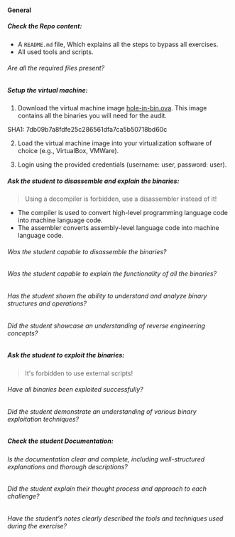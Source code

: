 #### General

##### Check the Repo content:

- A `README.md` file, Which explains all the steps to bypass all exercises.
- All used tools and scripts.

###### Are all the required files present?

##### Setup the virtual machine:

1. Download the virtual machine image [hole-in-bin.ova](https://assets.01-edu.org/cybersecurity/hole-in-bin/hole-in-bin.ova). This image contains all the binaries you will need for the audit.

SHA1: 7db09b7a8fdfe25c286561dfa7ca5b50718bd60c

2. Load the virtual machine image into your virtualization software of choice (e.g., VirtualBox, VMWare).

3. Login using the provided credentials (username: user, password: user).

##### Ask the student to disassemble and explain the binaries:

> Using a decompiler is forbidden, use a disassembler instead of it!

- The compiler is used to convert high-level programming language code into machine language code.
- The assembler converts assembly-level language code into machine language code.

###### Was the student capable to disassemble the binaries?

###### Was the student capable to explain the functionality of all the binaries?

###### Has the student shown the ability to understand and analyze binary structures and operations?

###### Did the student showcase an understanding of reverse engineering concepts?

##### Ask the student to exploit the binaries:

> It's forbidden to use external scripts!

###### Have all binaries been exploited successfully?

###### Did the student demonstrate an understanding of various binary exploitation techniques?

##### Check the student Documentation:

###### Is the documentation clear and complete, including well-structured explanations and thorough descriptions?

###### Did the student explain their thought process and approach to each challenge?

###### Have the student’s notes clearly described the tools and techniques used during the exercise?
